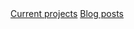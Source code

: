 <html lang="en">
    <head>
        <meta charset="UTF-8">
        <title>Alvin Nguyen</title>
    </head>
    <body>
        <a href="v1-links-and-images/current-projects/projects.html">Current projects</a>
        <a href="v1-links-and-images/blog-posts/2022-12/2022-12.html">Blog posts</a>
    </body>
</html>